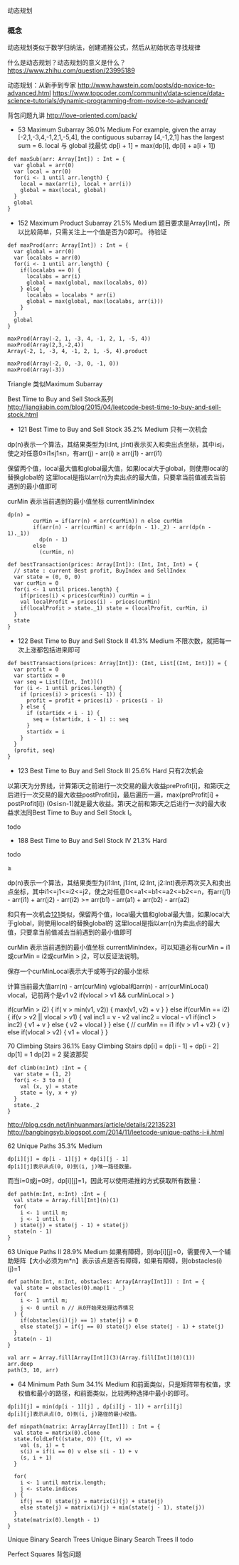 动态规划

### 概念

动态规划类似于数学归纳法，创建递推公式，然后从初始状态寻找规律

什么是动态规划？动态规划的意义是什么？
https://www.zhihu.com/question/23995189

动态规划：从新手到专家
http://www.hawstein.com/posts/dp-novice-to-advanced.html
https://www.topcoder.com/community/data-science/data-science-tutorials/dynamic-programming-from-novice-to-advanced/

背包问题九讲
http://love-oriented.com/pack/



* 53	Maximum Subarray	36.0%	Medium
For example, given the array [-2,1,-3,4,-1,2,1,-5,4], the contiguous subarray [4,-1,2,1] has the
largest sum = 6.
local 与 global 找最优
dp[i + 1] = max(dp[i], dp[i] + a[i + 1])

```
def maxSub(arr: Array[Int]) : Int = {
  var global = arr(0)
  var local = arr(0)
  for(i <- 1 until arr.length) {
    local = max(arr(i), local + arr(i))
    global = max(local, global)
  }
  global
}
```

* 152	Maximum Product Subarray	21.5%	Medium
题目要求是Array[Int]，所以比较简单，只需关注上一个值是否为0即可。
待验证

```
def maxProd(arr: Array[Int]) : Int = {
  var global = arr(0)
  var localabs = arr(0)
  for(i <- 1 until arr.length) {
    if(localabs == 0) {
      localabs = arr(i)
      global = max(global, max(localabs, 0))
    } else {
      localabs = localabs * arr(i)
      global = max(global, max(localabs, arr(i)))
    }
  }
  global
}

maxProd(Array(-2, 1, -3, 4, -1, 2, 1, -5, 4))
maxProd(Array(2,3,-2,4))
Array(-2, 1, -3, 4, -1, 2, 1, -5, 4).product

maxProd(Array(-2, 0, -3, 0, -1, 0))
maxProd(Array(-3))
```






Triangle
类似Maximum Subarray

























Best Time to Buy and Sell Stock系列
http://liangjiabin.com/blog/2015/04/leetcode-best-time-to-buy-and-sell-stock.html


* 121	Best Time to Buy and Sell Stock	35.2%	Medium
只有一次机会

dp(n)表示一个算法，其结果类型为(i:Int, j:Int)表示买入和卖出点坐标，其中i≤j，使之对任意0≤i1≤j1≤n，有arr(j) - arr(i) ≥ arr(j1) - arr(i1)

保留两个值，local最大值和global最大值，如果local大于global，则使用local的替换global的
这里local是指以arr(n)为卖出点的最大值，只要拿当前值减去当前遇到的最小值即可

curMin 表示当前遇到的最小值坐标 currentMinIndex

```
dp(n) = 
        curMin = if(arr(n) < arr(curMin)) n else curMin 
        if(arr(n) - arr(curMin) < arr(dp(n - 1)._2) - arr(dp(n - 1)._1))
          dp(n - 1)
        else
          (curMin, n)
```

```
def bestTransaction(prices: Array[Int]): (Int, Int, Int) = {
  // state : current Best profit, BuyIndex and SellIndex
  var state = (0, 0, 0)
  var curMin = 0
  for(i <- 1 until prices.length) {
    if(prices(i) < prices(curMin)) curMin = i
    val localProfit = prices(i) - prices(curMin)
    if(localProfit > state._1) state = (localProfit, curMin, i)
  }
  state
}
```

* 122	Best Time to Buy and Sell Stock II	41.3%	Medium
不限次数，就把每一次上涨都包括进来即可

```
def bestTransactions(prices: Array[Int]): (Int, List[(Int, Int)]) = {
  var profit = 0
  var startidx = 0
  var seq = List[(Int, Int)]()
  for (i <- 1 until prices.length) {
    if (prices(i) > prices(i - 1)) {
      profit = profit + prices(i) - prices(i - 1)
    } else {
      if (startidx < i - 1) {
        seq = (startidx, i - 1) :: seq
      }
      startidx = i
    }
  }
  (profit, seq)
}
```

* 123 Best Time to Buy and Sell Stock III 25.6% Hard
只有2次机会

以第i天为分界线，计算第i天之前进行一次交易的最大收益preProfit[i]，和第i天之后进行一次交易的最大收益postProfit[i]，最后遍历一遍，max{preProfit[i] + postProfit[i]} (0≤i≤n-1)就是最大收益。第i天之前和第i天之后进行一次的最大收益求法同Best Time to Buy and Sell Stock I。

todo


* 188	Best Time to Buy and Sell Stock IV	21.3%	Hard

todo









≥



dp(n)表示一个算法，其结果类型为(i1:Int, j1:Int, i2:Int, j2:Int)表示两次买入和卖出点坐标，其中i1<=j1<=i2<=j2，使之对任意0<=a1<=b1<=a2<=b2<=n，有arr(j1) - arr(i1) + arr(j2) - arr(i2) >= arr(b1) - arr(a1) + arr(b2) - arr(a2)

和只有一次机会[121](#121)类似，保留两个值，local最大值和global最大值，如果local大于global，则使用local的替换global的
这里local是指以arr(n)为卖出点的最大值，只要拿当前值减去当前遇到的最小值即可

curMin 表示当前遇到的最小值坐标 currentMinIndex，可以知道必有curMin = i1或curMin = i2或curMin > j2，可以反证法说明。

保存一个curMinLocal表示大于或等于j2的最小坐标

计算当前最大值arr(n) - arr(curMin) vglobal和arr(n) - arr(curMinLocal) vlocal，记前两个是v1 v2
if(vlocal > v1 && curMinLocal > )


if(curMin > i2) {
  if( v > min(v1, v2)) {
    max(v1, v2) + v
  }
} else if(curMin == i2) {
  if(v > v2 || vlocal > v1) {
  val inc1 = v - v2
  val inc2 = vlocal - v1
  if(inc1 > inc2) {
    v1 + v
  } else {
    v2 + vlocal
  }
} else { // curMin == i1
  if(v > v1 + v2) {
    v
  } else if(vlocal > v2) {
    v1 + vlocal
  }
}






70	Climbing Stairs	36.1%	Easy
Climbing Stairs
dp[i] = dp[i - 1] + dp[i - 2]
dp[1] = 1
dp[2] = 2
斐波那契

```
def climb(n:Int) :Int = {
  var state = (1, 2)
  for(i <- 3 to n) {
    val (x, y) = state
    state = (y, x + y)
  }
  state._2
}
```


http://blog.csdn.net/linhuanmars/article/details/22135231
http://bangbingsyb.blogspot.com/2014/11/leetcode-unique-paths-i-ii.html



62	Unique Paths	35.3%	Medium

```
dp[i][j] = dp[i - 1][j] + dp[i][j - 1]
dp[i][j]表示从点(0, 0)到(i, j)唯一路径数量。
```

而当i=0或j=0时，dp[i][j]=1，因此可以使用递推的方式获取所有数量：

```
def path(m:Int, n:Int) :Int = {
  val state = Array.fill[Int](n)(1)
  for(
    i <- 1 until m;
    j <- 1 until n
  ) state(j) = state(j - 1) + state(j)
  state(n - 1)
}
```

63	Unique Paths II	28.9%	Medium
如果有障碍，则dp[i][j]=0，需要传入一个辅助矩阵【大小必须为m*n】表示该点是否有障碍，如果有障碍，则obstacles(i)(j)=1

```
def path(m:Int, n:Int, obstacles: Array[Array[Int]]) : Int = {
  val state = obstacles(0).map(1 - _)
  for(
    i <- 1 until m;
    j <- 0 until n // 从0开始来处理边界情况
  ) {
    if(obstacles(i)(j) == 1) state(j) = 0
    else state(j) = if(j == 0) state(j) else state(j - 1) + state(j)
  }
  state(n - 1)
}

val arr = Array.fill[Array[Int]](3)(Array.fill[Int](10)(1))
arr.deep
path(3, 10, arr)
```

* 64	Minimum Path Sum	34.1%	Medium
和前面类似，只是矩阵带有权值，求权值和最小的路径，和前面类似，比较两种选择中最小的即可。

```
dp[i][j] = min(dp[i - 1][j] , dp[i][j - 1]) + arr[i][j]
dp[i][j]表示从点(0, 0)到(i, j)路径的最小权值。
```

```
def minpath(matrix: Array[Array[Int]]) : Int = {
  val state = matrix(0).clone
  state.foldLeft((state, 0)) {(t, v) =>
    val (s, i) = t
    s(i) = if(i == 0) v else s(i - 1) + v
    (s, i + 1)
  }

  for(
    i <- 1 until matrix.length;
    j <- state.indices
  ) {
    if(j == 0) state(j) = matrix(i)(j) + state(j)
    else state(j) = matrix(i)(j) + min(state(j - 1), state(j))
  }
  state(matrix(0).length - 1)
}
```






Unique Binary Search Trees
Unique Binary Search Trees II
todo

Perfect Squares
背包问题


















